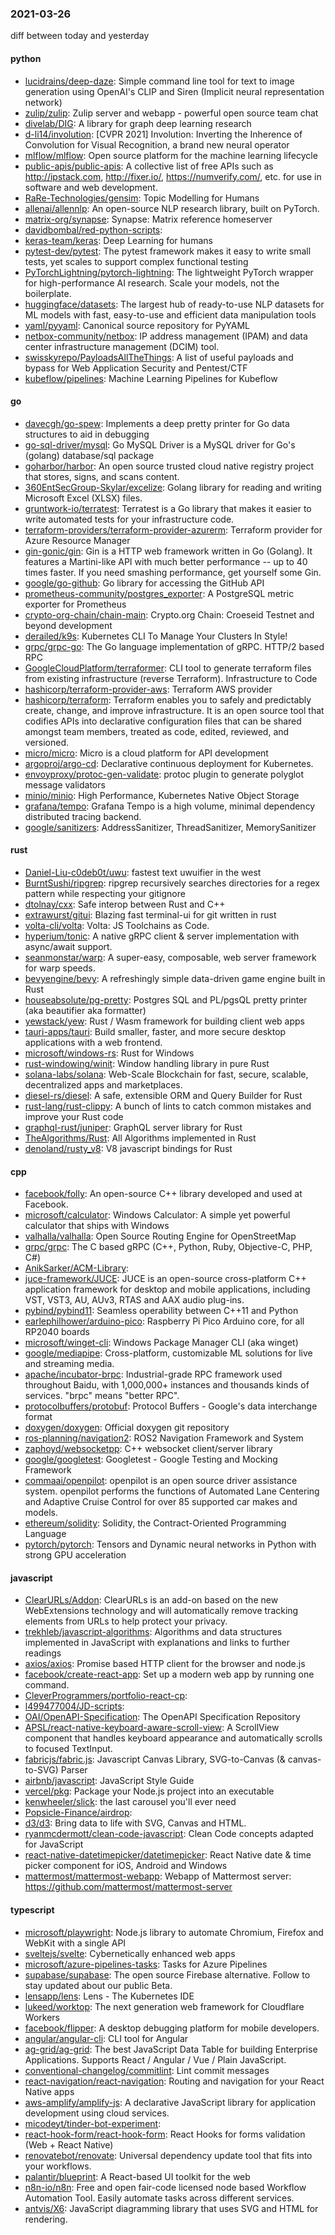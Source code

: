 ### 2021-03-26
diff between today and yesterday

#### python
* [lucidrains/deep-daze](https://github.com/lucidrains/deep-daze): Simple command line tool for text to image generation using OpenAI's CLIP and Siren (Implicit neural representation network)
* [zulip/zulip](https://github.com/zulip/zulip): Zulip server and webapp - powerful open source team chat
* [divelab/DIG](https://github.com/divelab/DIG): A library for graph deep learning research
* [d-li14/involution](https://github.com/d-li14/involution): [CVPR 2021] Involution: Inverting the Inherence of Convolution for Visual Recognition, a brand new neural operator
* [mlflow/mlflow](https://github.com/mlflow/mlflow): Open source platform for the machine learning lifecycle
* [public-apis/public-apis](https://github.com/public-apis/public-apis): A collective list of free APIs such as http://ipstack.com, http://fixer.io/, https://numverify.com/, etc. for use in software and web development.
* [RaRe-Technologies/gensim](https://github.com/RaRe-Technologies/gensim): Topic Modelling for Humans
* [allenai/allennlp](https://github.com/allenai/allennlp): An open-source NLP research library, built on PyTorch.
* [matrix-org/synapse](https://github.com/matrix-org/synapse): Synapse: Matrix reference homeserver
* [davidbombal/red-python-scripts](https://github.com/davidbombal/red-python-scripts): 
* [keras-team/keras](https://github.com/keras-team/keras): Deep Learning for humans
* [pytest-dev/pytest](https://github.com/pytest-dev/pytest): The pytest framework makes it easy to write small tests, yet scales to support complex functional testing
* [PyTorchLightning/pytorch-lightning](https://github.com/PyTorchLightning/pytorch-lightning): The lightweight PyTorch wrapper for high-performance AI research. Scale your models, not the boilerplate.
* [huggingface/datasets](https://github.com/huggingface/datasets):  The largest hub of ready-to-use NLP datasets for ML models with fast, easy-to-use and efficient data manipulation tools
* [yaml/pyyaml](https://github.com/yaml/pyyaml): Canonical source repository for PyYAML
* [netbox-community/netbox](https://github.com/netbox-community/netbox): IP address management (IPAM) and data center infrastructure management (DCIM) tool.
* [swisskyrepo/PayloadsAllTheThings](https://github.com/swisskyrepo/PayloadsAllTheThings): A list of useful payloads and bypass for Web Application Security and Pentest/CTF
* [kubeflow/pipelines](https://github.com/kubeflow/pipelines): Machine Learning Pipelines for Kubeflow

#### go
* [davecgh/go-spew](https://github.com/davecgh/go-spew): Implements a deep pretty printer for Go data structures to aid in debugging
* [go-sql-driver/mysql](https://github.com/go-sql-driver/mysql): Go MySQL Driver is a MySQL driver for Go's (golang) database/sql package
* [goharbor/harbor](https://github.com/goharbor/harbor): An open source trusted cloud native registry project that stores, signs, and scans content.
* [360EntSecGroup-Skylar/excelize](https://github.com/360EntSecGroup-Skylar/excelize): Golang library for reading and writing Microsoft Excel (XLSX) files.
* [gruntwork-io/terratest](https://github.com/gruntwork-io/terratest): Terratest is a Go library that makes it easier to write automated tests for your infrastructure code.
* [terraform-providers/terraform-provider-azurerm](https://github.com/terraform-providers/terraform-provider-azurerm): Terraform provider for Azure Resource Manager
* [gin-gonic/gin](https://github.com/gin-gonic/gin): Gin is a HTTP web framework written in Go (Golang). It features a Martini-like API with much better performance -- up to 40 times faster. If you need smashing performance, get yourself some Gin.
* [google/go-github](https://github.com/google/go-github): Go library for accessing the GitHub API
* [prometheus-community/postgres_exporter](https://github.com/prometheus-community/postgres_exporter): A PostgreSQL metric exporter for Prometheus
* [crypto-org-chain/chain-main](https://github.com/crypto-org-chain/chain-main): Crypto.org Chain: Croeseid Testnet and beyond development
* [derailed/k9s](https://github.com/derailed/k9s):  Kubernetes CLI To Manage Your Clusters In Style!
* [grpc/grpc-go](https://github.com/grpc/grpc-go): The Go language implementation of gRPC. HTTP/2 based RPC
* [GoogleCloudPlatform/terraformer](https://github.com/GoogleCloudPlatform/terraformer): CLI tool to generate terraform files from existing infrastructure (reverse Terraform). Infrastructure to Code
* [hashicorp/terraform-provider-aws](https://github.com/hashicorp/terraform-provider-aws): Terraform AWS provider
* [hashicorp/terraform](https://github.com/hashicorp/terraform): Terraform enables you to safely and predictably create, change, and improve infrastructure. It is an open source tool that codifies APIs into declarative configuration files that can be shared amongst team members, treated as code, edited, reviewed, and versioned.
* [micro/micro](https://github.com/micro/micro): Micro is a cloud platform for API development
* [argoproj/argo-cd](https://github.com/argoproj/argo-cd): Declarative continuous deployment for Kubernetes.
* [envoyproxy/protoc-gen-validate](https://github.com/envoyproxy/protoc-gen-validate): protoc plugin to generate polyglot message validators
* [minio/minio](https://github.com/minio/minio): High Performance, Kubernetes Native Object Storage
* [grafana/tempo](https://github.com/grafana/tempo): Grafana Tempo is a high volume, minimal dependency distributed tracing backend.
* [google/sanitizers](https://github.com/google/sanitizers): AddressSanitizer, ThreadSanitizer, MemorySanitizer

#### rust
* [Daniel-Liu-c0deb0t/uwu](https://github.com/Daniel-Liu-c0deb0t/uwu): fastest text uwuifier in the west
* [BurntSushi/ripgrep](https://github.com/BurntSushi/ripgrep): ripgrep recursively searches directories for a regex pattern while respecting your gitignore
* [dtolnay/cxx](https://github.com/dtolnay/cxx): Safe interop between Rust and C++
* [extrawurst/gitui](https://github.com/extrawurst/gitui): Blazing  fast terminal-ui for git written in rust 
* [volta-cli/volta](https://github.com/volta-cli/volta): Volta: JS Toolchains as Code. 
* [hyperium/tonic](https://github.com/hyperium/tonic): A native gRPC client & server implementation with async/await support.
* [seanmonstar/warp](https://github.com/seanmonstar/warp): A super-easy, composable, web server framework for warp speeds.
* [bevyengine/bevy](https://github.com/bevyengine/bevy): A refreshingly simple data-driven game engine built in Rust
* [houseabsolute/pg-pretty](https://github.com/houseabsolute/pg-pretty): Postgres SQL and PL/pgsQL pretty printer (aka beautifier aka formatter)
* [yewstack/yew](https://github.com/yewstack/yew): Rust / Wasm framework for building client web apps
* [tauri-apps/tauri](https://github.com/tauri-apps/tauri): Build smaller, faster, and more secure desktop applications with a web frontend.
* [microsoft/windows-rs](https://github.com/microsoft/windows-rs): Rust for Windows
* [rust-windowing/winit](https://github.com/rust-windowing/winit): Window handling library in pure Rust
* [solana-labs/solana](https://github.com/solana-labs/solana): Web-Scale Blockchain for fast, secure, scalable, decentralized apps and marketplaces.
* [diesel-rs/diesel](https://github.com/diesel-rs/diesel): A safe, extensible ORM and Query Builder for Rust
* [rust-lang/rust-clippy](https://github.com/rust-lang/rust-clippy): A bunch of lints to catch common mistakes and improve your Rust code
* [graphql-rust/juniper](https://github.com/graphql-rust/juniper): GraphQL server library for Rust
* [TheAlgorithms/Rust](https://github.com/TheAlgorithms/Rust): All Algorithms implemented in Rust
* [denoland/rusty_v8](https://github.com/denoland/rusty_v8): V8 javascript bindings for Rust

#### cpp
* [facebook/folly](https://github.com/facebook/folly): An open-source C++ library developed and used at Facebook.
* [microsoft/calculator](https://github.com/microsoft/calculator): Windows Calculator: A simple yet powerful calculator that ships with Windows
* [valhalla/valhalla](https://github.com/valhalla/valhalla): Open Source Routing Engine for OpenStreetMap
* [grpc/grpc](https://github.com/grpc/grpc): The C based gRPC (C++, Python, Ruby, Objective-C, PHP, C#)
* [AnikSarker/ACM-Library](https://github.com/AnikSarker/ACM-Library): 
* [juce-framework/JUCE](https://github.com/juce-framework/JUCE): JUCE is an open-source cross-platform C++ application framework for desktop and mobile applications, including VST, VST3, AU, AUv3, RTAS and AAX audio plug-ins.
* [pybind/pybind11](https://github.com/pybind/pybind11): Seamless operability between C++11 and Python
* [earlephilhower/arduino-pico](https://github.com/earlephilhower/arduino-pico): Raspberry Pi Pico Arduino core, for all RP2040 boards
* [microsoft/winget-cli](https://github.com/microsoft/winget-cli): Windows Package Manager CLI (aka winget)
* [google/mediapipe](https://github.com/google/mediapipe): Cross-platform, customizable ML solutions for live and streaming media.
* [apache/incubator-brpc](https://github.com/apache/incubator-brpc): Industrial-grade RPC framework used throughout Baidu, with 1,000,000+ instances and thousands kinds of services. "brpc" means "better RPC".
* [protocolbuffers/protobuf](https://github.com/protocolbuffers/protobuf): Protocol Buffers - Google's data interchange format
* [doxygen/doxygen](https://github.com/doxygen/doxygen): Official doxygen git repository
* [ros-planning/navigation2](https://github.com/ros-planning/navigation2): ROS2 Navigation Framework and System
* [zaphoyd/websocketpp](https://github.com/zaphoyd/websocketpp): C++ websocket client/server library
* [google/googletest](https://github.com/google/googletest): Googletest - Google Testing and Mocking Framework
* [commaai/openpilot](https://github.com/commaai/openpilot): openpilot is an open source driver assistance system. openpilot performs the functions of Automated Lane Centering and Adaptive Cruise Control for over 85 supported car makes and models.
* [ethereum/solidity](https://github.com/ethereum/solidity): Solidity, the Contract-Oriented Programming Language
* [pytorch/pytorch](https://github.com/pytorch/pytorch): Tensors and Dynamic neural networks in Python with strong GPU acceleration

#### javascript
* [ClearURLs/Addon](https://github.com/ClearURLs/Addon): ClearURLs is an add-on based on the new WebExtensions technology and will automatically remove tracking elements from URLs to help protect your privacy.
* [trekhleb/javascript-algorithms](https://github.com/trekhleb/javascript-algorithms):  Algorithms and data structures implemented in JavaScript with explanations and links to further readings
* [axios/axios](https://github.com/axios/axios): Promise based HTTP client for the browser and node.js
* [facebook/create-react-app](https://github.com/facebook/create-react-app): Set up a modern web app by running one command.
* [CleverProgrammers/portfolio-react-cp](https://github.com/CleverProgrammers/portfolio-react-cp): 
* [l499477004/JD-scripts](https://github.com/l499477004/JD-scripts): 
* [OAI/OpenAPI-Specification](https://github.com/OAI/OpenAPI-Specification): The OpenAPI Specification Repository
* [APSL/react-native-keyboard-aware-scroll-view](https://github.com/APSL/react-native-keyboard-aware-scroll-view): A ScrollView component that handles keyboard appearance and automatically scrolls to focused TextInput.
* [fabricjs/fabric.js](https://github.com/fabricjs/fabric.js): Javascript Canvas Library, SVG-to-Canvas (& canvas-to-SVG) Parser
* [airbnb/javascript](https://github.com/airbnb/javascript): JavaScript Style Guide
* [vercel/pkg](https://github.com/vercel/pkg): Package your Node.js project into an executable
* [kenwheeler/slick](https://github.com/kenwheeler/slick): the last carousel you'll ever need
* [Popsicle-Finance/airdrop](https://github.com/Popsicle-Finance/airdrop): 
* [d3/d3](https://github.com/d3/d3): Bring data to life with SVG, Canvas and HTML. 
* [ryanmcdermott/clean-code-javascript](https://github.com/ryanmcdermott/clean-code-javascript):  Clean Code concepts adapted for JavaScript
* [react-native-datetimepicker/datetimepicker](https://github.com/react-native-datetimepicker/datetimepicker): React Native date & time picker component for iOS, Android and Windows
* [mattermost/mattermost-webapp](https://github.com/mattermost/mattermost-webapp): Webapp of Mattermost server: https://github.com/mattermost/mattermost-server

#### typescript
* [microsoft/playwright](https://github.com/microsoft/playwright): Node.js library to automate Chromium, Firefox and WebKit with a single API
* [sveltejs/svelte](https://github.com/sveltejs/svelte): Cybernetically enhanced web apps
* [microsoft/azure-pipelines-tasks](https://github.com/microsoft/azure-pipelines-tasks): Tasks for Azure Pipelines
* [supabase/supabase](https://github.com/supabase/supabase): The open source Firebase alternative. Follow to stay updated about our public Beta.
* [lensapp/lens](https://github.com/lensapp/lens): Lens - The Kubernetes IDE
* [lukeed/worktop](https://github.com/lukeed/worktop): The next generation web framework for Cloudflare Workers
* [facebook/flipper](https://github.com/facebook/flipper): A desktop debugging platform for mobile developers.
* [angular/angular-cli](https://github.com/angular/angular-cli): CLI tool for Angular
* [ag-grid/ag-grid](https://github.com/ag-grid/ag-grid): The best JavaScript Data Table for building Enterprise Applications. Supports React / Angular / Vue / Plain JavaScript.
* [conventional-changelog/commitlint](https://github.com/conventional-changelog/commitlint):  Lint commit messages
* [react-navigation/react-navigation](https://github.com/react-navigation/react-navigation): Routing and navigation for your React Native apps
* [aws-amplify/amplify-js](https://github.com/aws-amplify/amplify-js): A declarative JavaScript library for application development using cloud services.
* [micodeyt/tinder-bot-experiment](https://github.com/micodeyt/tinder-bot-experiment): 
* [react-hook-form/react-hook-form](https://github.com/react-hook-form/react-hook-form):  React Hooks for forms validation (Web + React Native)
* [renovatebot/renovate](https://github.com/renovatebot/renovate): Universal dependency update tool that fits into your workflows.
* [palantir/blueprint](https://github.com/palantir/blueprint): A React-based UI toolkit for the web
* [n8n-io/n8n](https://github.com/n8n-io/n8n): Free and open fair-code licensed node based Workflow Automation Tool. Easily automate tasks across different services.
* [antvis/X6](https://github.com/antvis/X6):  JavaScript diagramming library that uses SVG and HTML for rendering.
